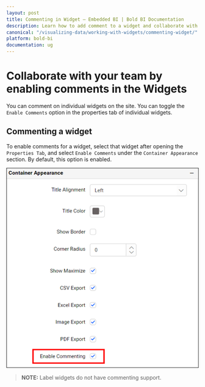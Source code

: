 ```yaml
---
layout: post
title: Commenting in Widget – Embedded BI | Bold BI Documentation
description: Learn how to add comment to a widget and collaborate with your team through user mentions in Bold BI Embedded dashboard.
canonical: "/visualizing-data/working-with-widgets/commenting-widget/"
platform: bold-bi
documentation: ug
---
```


# Collaborate with your team by enabling comments in the Widgets

You can comment on individual widgets on the site. You can toggle the `Enable Comments` option in the properties tab of individual widgets.

## Commenting a widget

To enable comments for a widget, select that widget after opening the `Properties Tab`, and select `Enable Comments` under the `Container Appearance` section. By default, this option is enabled.

![Enable Comments for Widgets](/static/assets/visualizing-data/working-with-widgets/images/enable-comments.PNG)

> **NOTE:**  Label widgets do not have commenting support.
